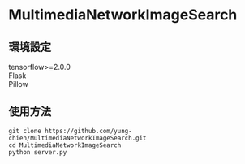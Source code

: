 # MultimediaNetworkImageSearch
## 環境設定  
tensorflow>=2.0.0  
Flask  
Pillow  
## 使用方法  
    git clone https://github.com/yung-chieh/MultimediaNetworkImageSearch.git  
    cd MultimediaNetworkImageSearch  
    python server.py  
